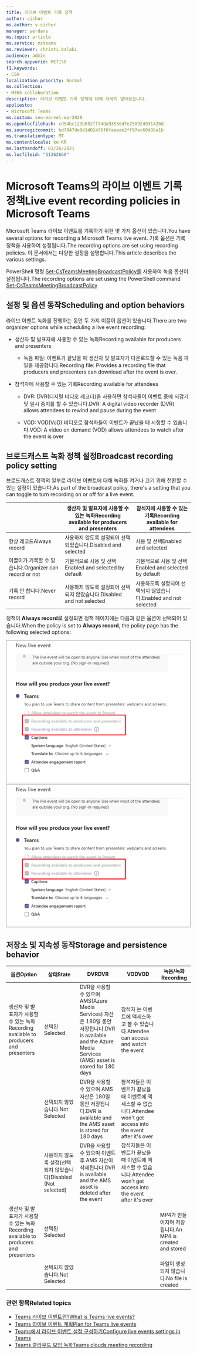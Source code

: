```yaml
---
title: 라이브 이벤트 기록 정책
author: cichur
ms.author: v-cichur
manager: serdars
ms.topic: article
ms.service: msteams
ms.reviewer: christi.balaki
audience: admin
search.appverid: MET150
f1.keywords:
- CSH
localization_priority: Normal
ms.collection:
- M365-collaboration
description: 라이브 이벤트 기록 정책에 대해 자세히 알아보습니다.
appliesto:
- Microsoft Teams
ms.custom: seo-marvel-mar2020
ms.openlocfilehash: cd54bc123b852ff34da9353dd7e250924931420d
ms.sourcegitcommit: bd7847de9d1402476f8faaeae2ff97ec60d86a1b
ms.translationtype: MT
ms.contentlocale: ko-KR
ms.lasthandoff: 03/26/2021
ms.locfileid: "51262660"
---
```

# <a name="live-event-recording-policies-in-microsoft-teams"></a><span data-ttu-id="d1f50-103">Microsoft Teams의 라이브 이벤트 기록 정책</span><span class="sxs-lookup"><span data-stu-id="d1f50-103">Live event recording policies in Microsoft Teams</span></span>

<span data-ttu-id="d1f50-104">Microsoft Teams 라이브 이벤트를 기록하기 위한 몇 가지 옵션이 있습니다.</span><span class="sxs-lookup"><span data-stu-id="d1f50-104">You have several options for recording a Microsoft Teams live event.</span></span> <span data-ttu-id="d1f50-105">기록 옵션은 기록 정책을 사용하여 설정됩니다.</span><span class="sxs-lookup"><span data-stu-id="d1f50-105">The recording options are set using recording policies.</span></span> <span data-ttu-id="d1f50-106">이 문서에서는 다양한 설정을 설명합니다.</span><span class="sxs-lookup"><span data-stu-id="d1f50-106">This article describes the various settings.</span></span>

<span data-ttu-id="d1f50-107">PowerShell 명령 [Set-CsTeamsMeetingBroadcastPolicy를](/powershell/module/skype/set-csteamsmeetingbroadcastpolicy?view=skype-ps) 사용하여 녹음 옵션이 설정됩니다.</span><span class="sxs-lookup"><span data-stu-id="d1f50-107">The recording options are set using the PowerShell command [Set-CsTeamsMeetingBroadcastPolicy](/powershell/module/skype/set-csteamsmeetingbroadcastpolicy?view=skype-ps)</span></span>

## <a name="scheduling-and-option-behaviors"></a><span data-ttu-id="d1f50-108">설정 및 옵션 동작</span><span class="sxs-lookup"><span data-stu-id="d1f50-108">Scheduling and option behaviors</span></span>

<span data-ttu-id="d1f50-109">라이브 이벤트 녹화를 진행하는 동안 두 가지 이끌이 옵션이 있습니다.</span><span class="sxs-lookup"><span data-stu-id="d1f50-109">There are two organizer options while scheduling a live event recording:</span></span>

- <span data-ttu-id="d1f50-110">생산자 및 발표자에 사용할 수 있는 녹화</span><span class="sxs-lookup"><span data-stu-id="d1f50-110">Recording available for producers and presenters</span></span>

  - <span data-ttu-id="d1f50-111">녹음 파일: 이벤트가 끝났을 때 생산자 및 발표자가 다운로드할 수 있는 녹음 파일을 제공합니다.</span><span class="sxs-lookup"><span data-stu-id="d1f50-111">Recording file: Provides a recording file that producers and presenters can download after the event is over.</span></span>

- <span data-ttu-id="d1f50-112">참석자에 사용할 수 있는 기록</span><span class="sxs-lookup"><span data-stu-id="d1f50-112">Recording available for attendees</span></span>

  - <span data-ttu-id="d1f50-113">DVR: DVR(디지털 비디오 레코더)을 사용하면 참석자들이 이벤트 중에 되감기 및 일시 중지를 할 수 있습니다.</span><span class="sxs-lookup"><span data-stu-id="d1f50-113">DVR: A digital video recorder (DVR) allows attendees to rewind and pause during the event</span></span>

  - <span data-ttu-id="d1f50-114">VOD: VOD(VoD) 비디오로 참석자들이 이벤트가 끝났을 때 시청할 수 있습니다.</span><span class="sxs-lookup"><span data-stu-id="d1f50-114">VOD: A video on demand (VOD) allows attendees to watch after the event is over</span></span>

## <a name="broadcast-recording-policy-setting"></a><span data-ttu-id="d1f50-115">브로드캐스트 녹화 정책 설정</span><span class="sxs-lookup"><span data-stu-id="d1f50-115">Broadcast recording policy setting</span></span>

<span data-ttu-id="d1f50-116">브로드캐스트 정책의 일부로 라이브 이벤트에 대해 녹화를 켜거나 끄기 위해 전환할 수 있는 설정이 있습니다.</span><span class="sxs-lookup"><span data-stu-id="d1f50-116">As part of the broadcast policy, there's a setting that you can toggle to turn recording on or off for a live event.</span></span>

|                                 | <span data-ttu-id="d1f50-117">생산자 및 발표자에 사용할 수 있는 녹화</span><span class="sxs-lookup"><span data-stu-id="d1f50-117">Recording available for producers and presenters</span></span> | <span data-ttu-id="d1f50-118">참석자에 사용할 수 있는 기록</span><span class="sxs-lookup"><span data-stu-id="d1f50-118">Recording available for attendees</span></span> |
| ------------------------------- | ---------------------------------------------------- | ------------------------------------- |
| <span data-ttu-id="d1f50-119">항상 레코드</span><span class="sxs-lookup"><span data-stu-id="d1f50-119">Always record</span></span>               | <span data-ttu-id="d1f50-120">사용하지 않도록 설정되어 선택되었습니다.</span><span class="sxs-lookup"><span data-stu-id="d1f50-120">Disabled and selected</span></span>                                | <span data-ttu-id="d1f50-121">사용 및 선택</span><span class="sxs-lookup"><span data-stu-id="d1f50-121">Enabled and selected</span></span>         |
| <span data-ttu-id="d1f50-122">이끌이가 기록할 수 있습니다.</span><span class="sxs-lookup"><span data-stu-id="d1f50-122">Organizer can record or not</span></span> | <span data-ttu-id="d1f50-123">기본적으로 사용 및 선택</span><span class="sxs-lookup"><span data-stu-id="d1f50-123">Enabled and selected by default</span></span>                  | <span data-ttu-id="d1f50-124">기본적으로 사용 및 선택</span><span class="sxs-lookup"><span data-stu-id="d1f50-124">Enabled and selected by default</span></span>   |
| <span data-ttu-id="d1f50-125">기록 안 합니다.</span><span class="sxs-lookup"><span data-stu-id="d1f50-125">Never record</span></span>               | <span data-ttu-id="d1f50-126">사용하지 않도록 설정되어 선택되지 않았습니다.</span><span class="sxs-lookup"><span data-stu-id="d1f50-126">Disabled and not selected</span></span>                            | <span data-ttu-id="d1f50-127">사용하도록 설정되어 선택되지 않았습니다.</span><span class="sxs-lookup"><span data-stu-id="d1f50-127">Enabled and not selected</span></span>      |

<span data-ttu-id="d1f50-128">정책이 **Always record로** 설정되면 정책 페이지에는 다음과 같은 옵션이 선택되어 있습니다.</span><span class="sxs-lookup"><span data-stu-id="d1f50-128">When the policy is set to **Always record**, the policy page has the following selected options:</span></span>

<span data-ttu-id="d1f50-129">![라이브 이벤트 정책 설정](../media/live-event-recording-policy.png "Microsoft Teams 관리 센터의 라이브 이벤트 정책 설정 스크린샷입니다.")</span><span class="sxs-lookup"><span data-stu-id="d1f50-129">![live events policy settings](../media/live-event-recording-policy.png "Screen shot of live events policy settings in the Microsoft Teams admin center")</span></span>

## <a name="storage-and-persistence-behavior"></a><span data-ttu-id="d1f50-130">저장소 및 지속성 동작</span><span class="sxs-lookup"><span data-stu-id="d1f50-130">Storage and persistence behavior</span></span>

| <span data-ttu-id="d1f50-131">옵션</span><span class="sxs-lookup"><span data-stu-id="d1f50-131">Option</span></span>                                       | <span data-ttu-id="d1f50-132">상태</span><span class="sxs-lookup"><span data-stu-id="d1f50-132">State</span></span>   | <span data-ttu-id="d1f50-133">DVR</span><span class="sxs-lookup"><span data-stu-id="d1f50-133">DVR</span></span>                                                   | <span data-ttu-id="d1f50-134">VOD</span><span class="sxs-lookup"><span data-stu-id="d1f50-134">VOD</span></span>                                                     | <span data-ttu-id="d1f50-135">녹음/녹화</span><span class="sxs-lookup"><span data-stu-id="d1f50-135">Recording</span></span>                |
| ------------------------------------------------ | ------------ | --------------------------------------------------------- | ----------------------------------------------------------- | ---------------------------- |
| <span data-ttu-id="d1f50-136">생산자 및 발표자가 사용할 수 있는 녹화</span><span class="sxs-lookup"><span data-stu-id="d1f50-136">Recording available to producers and presenters</span></span> | <span data-ttu-id="d1f50-137">선택된</span><span class="sxs-lookup"><span data-stu-id="d1f50-137">Selected</span></span>     | <span data-ttu-id="d1f50-138">DVR을 사용할 수 있으며 AMS(Azure Media Services) 자산은 180일 동안 저장됩니다.</span><span class="sxs-lookup"><span data-stu-id="d1f50-138">DVR is available and the Azure Media Services (AMS) asset is stored for 180 days</span></span> | <span data-ttu-id="d1f50-139">참석자 는 이벤트에 액세스하고 볼 수 있습니다.</span><span class="sxs-lookup"><span data-stu-id="d1f50-139">Attendee can access and watch the event</span></span>                     |                              |
|                                                  | <span data-ttu-id="d1f50-140">선택되지 않았습니다.</span><span class="sxs-lookup"><span data-stu-id="d1f50-140">Not Selected</span></span> | <span data-ttu-id="d1f50-141">DVR을 사용할 수 있으며 AMS 자산은 180일 동안 저장됩니다.</span><span class="sxs-lookup"><span data-stu-id="d1f50-141">DVR is available and the AMS asset is stored for 180 days</span></span> | <span data-ttu-id="d1f50-142">참석자들은 이벤트가 끝났을 때 이벤트에 액세스할 수 없습니다.</span><span class="sxs-lookup"><span data-stu-id="d1f50-142">Attendee won't get access into the event after it's over</span></span> |                              |
||<span data-ttu-id="d1f50-143">사용하지 않도록 설정(선택되지 않았습니다)</span><span class="sxs-lookup"><span data-stu-id="d1f50-143">Disabled (Not selected)</span></span>|<span data-ttu-id="d1f50-144">DVR을 사용할 수 있으며 이벤트 후 AMS 자산이 삭제됩니다.</span><span class="sxs-lookup"><span data-stu-id="d1f50-144">DVR is available and the AMS asset is deleted after the event</span></span>|<span data-ttu-id="d1f50-145">참석자들은 이벤트가 끝났을 때 이벤트에 액세스할 수 없습니다.</span><span class="sxs-lookup"><span data-stu-id="d1f50-145">Attendee won't get access into the event after it's over</span></span>||
| <span data-ttu-id="d1f50-146">생산자 및 발표자가 사용할 수 있는 녹화</span><span class="sxs-lookup"><span data-stu-id="d1f50-146">Recording available to producers and presenters</span></span> | <span data-ttu-id="d1f50-147">선택된</span><span class="sxs-lookup"><span data-stu-id="d1f50-147">Selected</span></span>     |                                                           |                                                             | <span data-ttu-id="d1f50-148">MP4가 만들어지며 저장됩니다.</span><span class="sxs-lookup"><span data-stu-id="d1f50-148">An MP4 is created and stored</span></span> |
|                                                  | <span data-ttu-id="d1f50-149">선택되지 않았습니다.</span><span class="sxs-lookup"><span data-stu-id="d1f50-149">Not Selected</span></span> |                                                           |                                                             | <span data-ttu-id="d1f50-150">파일이 생성되지 않습니다.</span><span class="sxs-lookup"><span data-stu-id="d1f50-150">No file is created</span></span>           |

### <a name="related-topics"></a><span data-ttu-id="d1f50-151">관련 항목</span><span class="sxs-lookup"><span data-stu-id="d1f50-151">Related topics</span></span>

- [<span data-ttu-id="d1f50-152">Teams 라이브 이벤트란?</span><span class="sxs-lookup"><span data-stu-id="d1f50-152">What is Teams live events?</span></span>](what-are-teams-live-events.md)
- [<span data-ttu-id="d1f50-153">Teams 라이브 이벤트 계획</span><span class="sxs-lookup"><span data-stu-id="d1f50-153">Plan for Teams live events</span></span>](plan-for-teams-live-events.md)
- [<span data-ttu-id="d1f50-154">Teams에서 라이브 이벤트 설정 구성하기</span><span class="sxs-lookup"><span data-stu-id="d1f50-154">Configure live events settings in Teams</span></span>](configure-teams-live-events.md)
- [<span data-ttu-id="d1f50-155">Teams 클라우드 모임 녹화</span><span class="sxs-lookup"><span data-stu-id="d1f50-155">Teams clouds meeting recording</span></span>](../cloud-recording.md)